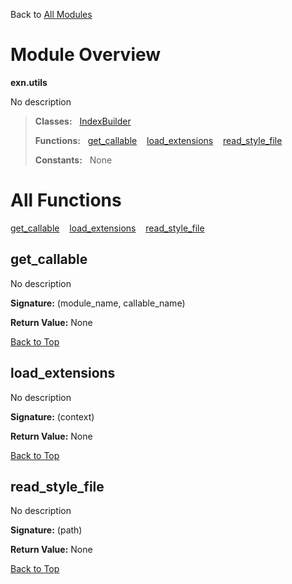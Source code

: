 Back to [All Modules](https://pyrustic.github.com/blob/master/docs/modules/README.md#readme)

# Module Overview

**exn.utils**
 
No description

> **Classes:** &nbsp; [IndexBuilder](https://pyrustic.github.com/blob/master/docs/modules/content/exn.utils/content/classes/IndexBuilder.md#class-indexbuilder)
>
> **Functions:** &nbsp; [get\_callable](#get_callable) &nbsp;&nbsp; [load\_extensions](#load_extensions) &nbsp;&nbsp; [read\_style\_file](#read_style_file)
>
> **Constants:** &nbsp; None

# All Functions
[get\_callable](#get_callable) &nbsp;&nbsp; [load\_extensions](#load_extensions) &nbsp;&nbsp; [read\_style\_file](#read_style_file)

## get\_callable
No description



**Signature:** (module\_name, callable\_name)





**Return Value:** None

[Back to Top](#module-overview)


## load\_extensions
No description



**Signature:** (context)





**Return Value:** None

[Back to Top](#module-overview)


## read\_style\_file
No description



**Signature:** (path)





**Return Value:** None

[Back to Top](#module-overview)


